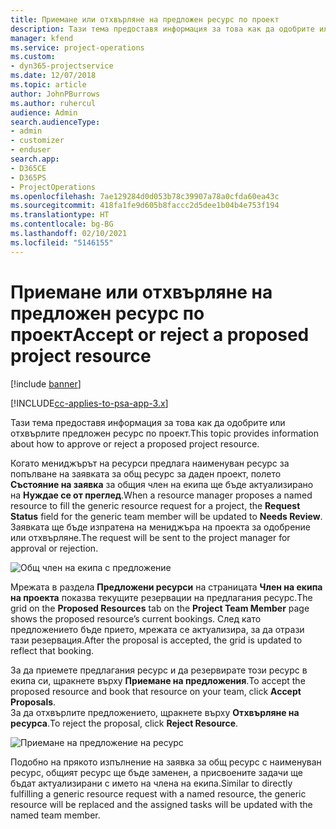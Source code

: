 ```yaml
---
title: Приемане или отхвърляне на предложен ресурс по проект
description: Тази тема предоставя информация за това как да одобрите или отхвърлите предложен ресурс по проект.
manager: kfend
ms.service: project-operations
ms.custom:
- dyn365-projectservice
ms.date: 12/07/2018
ms.topic: article
author: JohnPBurrows
ms.author: ruhercul
audience: Admin
search.audienceType:
- admin
- customizer
- enduser
search.app:
- D365CE
- D365PS
- ProjectOperations
ms.openlocfilehash: 7ae129284d0d053b78c39907a78a0cfda60ea43c
ms.sourcegitcommit: 418fa1fe9d605b8faccc2d5dee1b04b4e753f194
ms.translationtype: HT
ms.contentlocale: bg-BG
ms.lasthandoff: 02/10/2021
ms.locfileid: "5146155"
---
```

# <a name="accept-or-reject-a-proposed-project-resource"></a><span data-ttu-id="fc325-103">Приемане или отхвърляне на предложен ресурс по проект</span><span class="sxs-lookup"><span data-stu-id="fc325-103">Accept or reject a proposed project resource</span></span>

[!include [banner](../includes/psa-now-project-operations.md)]

[!INCLUDE[cc-applies-to-psa-app-3.x](../includes/cc-applies-to-psa-app-3x.md)]

<span data-ttu-id="fc325-104">Тази тема предоставя информация за това как да одобрите или отхвърлите предложен ресурс по проект.</span><span class="sxs-lookup"><span data-stu-id="fc325-104">This topic provides information about how to approve or reject a proposed project resource.</span></span>

<span data-ttu-id="fc325-105">Когато мениджърът на ресурси предлага наименуван ресурс за попълване на заявката за общ ресурс за даден проект, полето **Състояние на заявка** за общия член на екипа ще бъде актуализирано на **Нуждае се от преглед**.</span><span class="sxs-lookup"><span data-stu-id="fc325-105">When a resource manager proposes a named resource to fill the generic resource request for a project, the **Request Status** field for the generic team member will be updated to **Needs Review**.</span></span> <span data-ttu-id="fc325-106">Заявката ще бъде изпратена на мениджъра на проекта за одобрение или отхвърляне.</span><span class="sxs-lookup"><span data-stu-id="fc325-106">The request will be sent to the project manager for approval or rejection.</span></span>

![Общ член на екипа с предложение](media/RM-how-to-19.png)

<span data-ttu-id="fc325-108">Мрежата в раздела **Предложени ресурси** на страницата **Член на екипа на проекта** показва текущите резервации на предлагания ресурс.</span><span class="sxs-lookup"><span data-stu-id="fc325-108">The grid on the **Proposed Resources** tab on the **Project Team Member** page shows the proposed resource’s current bookings.</span></span> <span data-ttu-id="fc325-109">След като предложението бъде прието, мрежата се актуализира, за да отрази тази резервация.</span><span class="sxs-lookup"><span data-stu-id="fc325-109">After the proposal is accepted, the grid is updated to reflect that booking.</span></span> 

<span data-ttu-id="fc325-110">За да приемете предлагания ресурс и да резервирате този ресурс в екипа си, щракнете върху **Приемане на предложения**.</span><span class="sxs-lookup"><span data-stu-id="fc325-110">To accept the proposed resource and book that resource on your team, click **Accept Proposals**.</span></span>  
<span data-ttu-id="fc325-111">За да отхвърлите предложението, щракнете върху **Отхвърляне на ресурса**.</span><span class="sxs-lookup"><span data-stu-id="fc325-111">To reject the proposal, click **Reject Resource**.</span></span>

![Приемане на предложение на ресурс](media/RM-how-to-20.png) 

<span data-ttu-id="fc325-113">Подобно на прякото изпълнение на заявка за общ ресурс с наименуван ресурс, общият ресурс ще бъде заменен, а присвоените задачи ще бъдат актуализирани с името на члена на екипа.</span><span class="sxs-lookup"><span data-stu-id="fc325-113">Similar to directly fulfilling a generic resource request with a named resource, the generic resource will be replaced and the assigned tasks will be updated with the named team member.</span></span>
